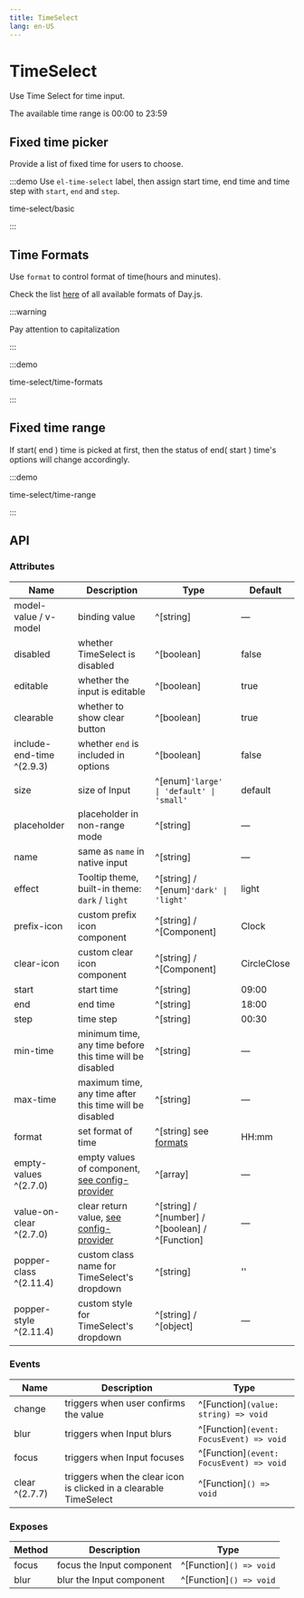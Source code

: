 ```yaml
---
title: TimeSelect
lang: en-US
---
```


# TimeSelect

Use Time Select for time input.

The available time range is 00:00 to 23:59

## Fixed time picker

Provide a list of fixed time for users to choose.

:::demo Use `el-time-select` label, then assign start time, end time and time step with `start`, `end` and `step`.

time-select/basic

:::

## Time Formats

Use `format` to control format of time(hours and minutes).

Check the list [here](https://day.js.org/docs/en/display/format#list-of-all-available-formats) of all available formats of Day.js.

:::warning

Pay attention to capitalization

:::

:::demo

time-select/time-formats

:::

## Fixed time range

If start( end ) time is picked at first, then the status of end( start ) time's options will change accordingly.

:::demo

time-select/time-range

:::

## API

### Attributes

| Name                      | Description                                                                                                    | Type                                                                                             | Default     |
| ------------------------- | -------------------------------------------------------------------------------------------------------------- | ------------------------------------------------------------------------------------------------ | ----------- |
| model-value / v-model     | binding value                                                                                                  | ^[string]                                                                                        | —           |
| disabled                  | whether TimeSelect is disabled                                                                                 | ^[boolean]                                                                                       | false       |
| editable                  | whether the input is editable                                                                                  | ^[boolean]                                                                                       | true        |
| clearable                 | whether to show clear button                                                                                   | ^[boolean]                                                                                       | true        |
| include-end-time ^(2.9.3) | whether `end` is included in options                                                                           | ^[boolean]                                                                                       | false       |
| size                      | size of Input                                                                                                  | ^[enum]`'large' \| 'default' \| 'small'`                                                         | default     |
| placeholder               | placeholder in non-range mode                                                                                  | ^[string]                                                                                        | —           |
| name                      | same as `name` in native input                                                                                 | ^[string]                                                                                        | —           |
| effect                    | Tooltip theme, built-in theme: `dark` / `light`                                                                | ^[string] / ^[enum]`'dark' \| 'light'`                                                           | light       |
| prefix-icon               | custom prefix icon component                                                                                   | ^[string] / ^[Component]                                                                         | Clock       |
| clear-icon                | custom clear icon component                                                                                    | ^[string] / ^[Component]                                                                         | CircleClose |
| start                     | start time                                                                                                     | ^[string]                                                                                        | 09:00       |
| end                       | end time                                                                                                       | ^[string]                                                                                        | 18:00       |
| step                      | time step                                                                                                      | ^[string]                                                                                        | 00:30       |
| min-time                  | minimum time, any time before this time will be disabled                                                       | ^[string]                                                                                        | —           |
| max-time                  | maximum time, any time after this time will be disabled                                                        | ^[string]                                                                                        | —           |
| format                    | set format of time                                                                                             | ^[string] see [formats](https://day.js.org/docs/en/display/format#list-of-all-available-formats) | HH:mm       |
| empty-values ^(2.7.0)     | empty values of component, [see config-provider](/en-US/component/config-provider#empty-values-configurations) | ^[array]                                                                                         | —           |
| value-on-clear ^(2.7.0)   | clear return value, [see config-provider](/en-US/component/config-provider#empty-values-configurations)        | ^[string] / ^[number] / ^[boolean] / ^[Function]                                                 | —           |
| popper-class ^(2.11.4)    | custom class name for TimeSelect's dropdown                                                                    | ^[string]                                                                                        | ''          |
| popper-style ^(2.11.4)    | custom style for TimeSelect's dropdown                                                                         | ^[string] / ^[object]                                                                            | —           |

### Events

| Name           | Description                                                       | Type                                     |
| -------------- | ----------------------------------------------------------------- | ---------------------------------------- |
| change         | triggers when user confirms the value                             | ^[Function]`(value: string) => void`     |
| blur           | triggers when Input blurs                                         | ^[Function]`(event: FocusEvent) => void` |
| focus          | triggers when Input focuses                                       | ^[Function]`(event: FocusEvent) => void` |
| clear ^(2.7.7) | triggers when the clear icon is clicked in a clearable TimeSelect | ^[Function]`() => void`                  |

### Exposes

| Method | Description               | Type                    |
| ------ | ------------------------- | ----------------------- |
| focus  | focus the Input component | ^[Function]`() => void` |
| blur   | blur the Input component  | ^[Function]`() => void` |
